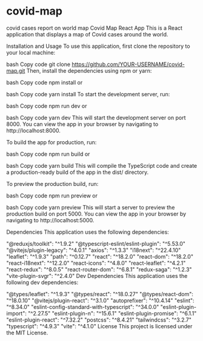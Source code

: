 # covid-map
covid cases report on world map
Covid Map React App
This is a React application that displays a map of Covid cases around the world.

Installation and Usage
To use this application, first clone the repository to your local machine:

bash
Copy code
git clone https://github.com/YOUR-USERNAME/covid-map.git
Then, install the dependencies using npm or yarn:

bash
Copy code
npm install
or

bash
Copy code
yarn install
To start the development server, run:

bash
Copy code
npm run dev
or

bash
Copy code
yarn dev
This will start the development server on port 8000. You can view the app in your browser by navigating to http://localhost:8000.

To build the app for production, run:

bash
Copy code
npm run build
or

bash
Copy code
yarn build
This will compile the TypeScript code and create a production-ready build of the app in the dist/ directory.

To preview the production build, run:

bash
Copy code
npm run preview
or

bash
Copy code
yarn preview
This will start a server to preview the production build on port 5000. You can view the app in your browser by navigating to http://localhost:5000.

Dependencies
This application uses the following dependencies:

"@reduxjs/toolkit": "^1.9.2"
"@typescript-eslint/eslint-plugin": "^5.53.0"
"@vitejs/plugin-legacy": "^4.0.1"
"axios": "^1.3.3"
"i18next": "^22.4.10"
"leaflet": "^1.9.3"
"path": "^0.12.7"
"react": "^18.2.0"
"react-dom": "^18.2.0"
"react-i18next": "^12.2.0"
"react-icons": "^4.8.0"
"react-leaflet": "^4.2.1"
"react-redux": "^8.0.5"
"react-router-dom": "^6.8.1"
"redux-saga": "^1.2.3"
"vite-plugin-svgr": "^2.4.0"
Dev Dependencies
This application uses the following dev dependencies:

"@types/leaflet": "^1.9.3"
"@types/react": "^18.0.27"
"@types/react-dom": "^18.0.10"
"@vitejs/plugin-react": "^3.1.0"
"autoprefixer": "^10.4.14"
"eslint": "^8.34.0"
"eslint-config-standard-with-typescript": "^34.0.0"
"eslint-plugin-import": "^2.27.5"
"eslint-plugin-n": "^15.6.1"
"eslint-plugin-promise": "^6.1.1"
"eslint-plugin-react": "^7.32.2"
"postcss": "^8.4.21"
"tailwindcss": "^3.2.7"
"typescript": "^4.9.3"
"vite": "^4.1.0"
License
This project is licensed under the MIT License.
